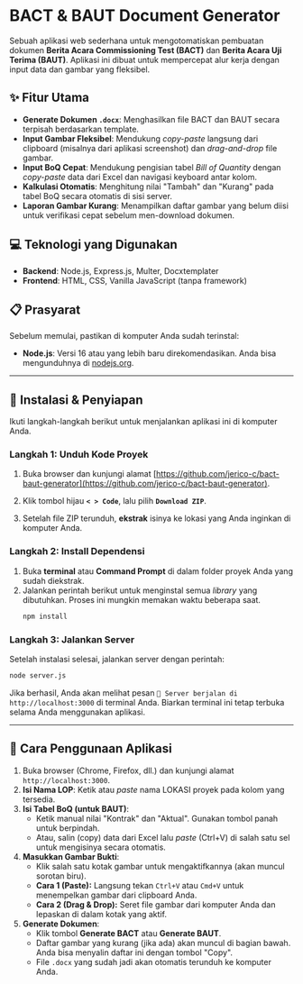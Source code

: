 # BACT & BAUT Document Generator

Sebuah aplikasi web sederhana untuk mengotomatiskan pembuatan dokumen **Berita Acara Commissioning Test (BACT)** dan **Berita Acara Uji Terima (BAUT)**. Aplikasi ini dibuat untuk mempercepat alur kerja dengan input data dan gambar yang fleksibel.

## ✨ Fitur Utama

  - **Generate Dokumen `.docx`**: Menghasilkan file BACT dan BAUT secara terpisah berdasarkan template.
  - **Input Gambar Fleksibel**: Mendukung *copy-paste* langsung dari clipboard (misalnya dari aplikasi screenshot) dan *drag-and-drop* file gambar.
  - **Input BoQ Cepat**: Mendukung pengisian tabel *Bill of Quantity* dengan *copy-paste* data dari Excel dan navigasi keyboard antar kolom.
  - **Kalkulasi Otomatis**: Menghitung nilai "Tambah" dan "Kurang" pada tabel BoQ secara otomatis di sisi server.
  - **Laporan Gambar Kurang**: Menampilkan daftar gambar yang belum diisi untuk verifikasi cepat sebelum men-download dokumen.

## 💻 Teknologi yang Digunakan

  * **Backend**: Node.js, Express.js, Multer, Docxtemplater
  * **Frontend**: HTML, CSS, Vanilla JavaScript (tanpa framework)

## 📋 Prasyarat

Sebelum memulai, pastikan di komputer Anda sudah terinstal:

  - **Node.js**: Versi 16 atau yang lebih baru direkomendasikan. Anda bisa mengunduhnya di [nodejs.org](https://nodejs.org/).

-----

## 🚀 Instalasi & Penyiapan

Ikuti langkah-langkah berikut untuk menjalankan aplikasi ini di komputer Anda.

### Langkah 1: Unduh Kode Proyek

1.  Buka browser dan kunjungi alamat [https://github.com/jerico-c/bact-baut-generator](https://github.com/jerico-c/bact-baut-generator).

2.  Klik tombol hijau **`< > Code`**, lalu pilih **`Download ZIP`**.

3.  Setelah file ZIP terunduh, **ekstrak** isinya ke lokasi yang Anda inginkan di komputer Anda.

### Langkah 2: Install Dependensi

1.  Buka **terminal** atau **Command Prompt** di dalam folder proyek Anda yang sudah diekstrak.
2.  Jalankan perintah berikut untuk menginstal semua *library* yang dibutuhkan. Proses ini mungkin memakan waktu beberapa saat.
    ```bash
    npm install
    ```

### Langkah 3: Jalankan Server

Setelah instalasi selesai, jalankan server dengan perintah:

```bash
node server.js
```

Jika berhasil, Anda akan melihat pesan `🚀 Server berjalan di http://localhost:3000` di terminal Anda. Biarkan terminal ini tetap terbuka selama Anda menggunakan aplikasi.

-----

## 📝 Cara Penggunaan Aplikasi

1.  Buka browser (Chrome, Firefox, dll.) dan kunjungi alamat `http://localhost:3000`.
2.  **Isi Nama LOP**: Ketik atau *paste* nama LOKASI proyek pada kolom yang tersedia.
3.  **Isi Tabel BoQ (untuk BAUT)**:
      * Ketik manual nilai "Kontrak" dan "Aktual". Gunakan tombol panah untuk berpindah.
      * Atau, salin (copy) data dari Excel lalu *paste* (Ctrl+V) di salah satu sel untuk mengisinya secara otomatis.
4.  **Masukkan Gambar Bukti**:
      * Klik salah satu kotak gambar untuk mengaktifkannya (akan muncul sorotan biru).
      * **Cara 1 (Paste):** Langsung tekan `Ctrl+V` atau `Cmd+V` untuk menempelkan gambar dari clipboard Anda.
      * **Cara 2 (Drag & Drop):** Seret file gambar dari komputer Anda dan lepaskan di dalam kotak yang aktif.
5.  **Generate Dokumen**:
      * Klik tombol **Generate BACT** atau **Generate BAUT**.
      * Daftar gambar yang kurang (jika ada) akan muncul di bagian bawah. Anda bisa menyalin daftar ini dengan tombol "Copy".
      * File `.docx` yang sudah jadi akan otomatis terunduh ke komputer Anda.
